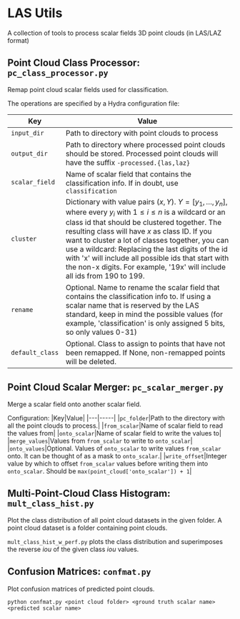 # LAS Utils

A collection of tools to process scalar fields 3D point clouds (in LAS/LAZ format)

## Point Cloud Class Processor: `pc_class_processor.py`

Remap point cloud scalar fields used for classification.

The operations are specified by a Hydra configuration file:

| Key             | Value                                                                                                                                                                                                                                                                                                                                                                                                                                                               |
| --------------- | ------------------------------------------------------------------------------------------------------------------------------------------------------------------------------------------------------------------------------------------------------------------------------------------------------------------------------------------------------------------------------------------------------------------------------------------------------------------- |
| `input_dir`     | Path to directory with point clouds to process                                                                                                                                                                                                                                                                                                                                                                                                                      |
| `output_dir`    | Path to directory where processed point clouds should be stored. Processed point clouds will have the suffix `-processed.{las,laz}`                                                                                                                                                                                                                                                                                                                                 |
| `scalar_field`  | Name of scalar field that contains the classification info. If in doubt, use `classification`                                                                                                                                                                                                                                                                                                                                                                       |
| `cluster`       | Dictionary with value pairs $(x, Y)$. $Y=[y_1, \dots, y_n]$, where every $y_i$ with $1\leq i \leq n$ is a wildcard or an class id that should be clustered together. The resulting class will have $x$ as class ID. If you want to cluster a lot of classes together, you can use a wildcard: Replacing the last digits of the id with 'x' will include all possible ids that start with the non-x digits. For example, '19x' will include all ids from 190 to 199. |
| `rename`        | Optional. Name to rename the scalar field that contains the classification info to. If using a scalar name that is reserved by the LAS standard, keep in mind the possible values (for example, 'classification' is only assigned 5 bits, so only values 0-31)                                                                                                                                                                                                      |
| `default_class` | Optional. Class to assign to points that have not been remapped. If None, non-remapped points will be deleted.                                                                                                                                                                                                                                                                                                                                                      |

## Point Cloud Scalar Merger: `pc_scalar_merger.py`

Merge a scalar field onto another scalar field.

Configuration:
|Key|Value|
|---|-----|
|`pc_folder`|Path to the directory with all the point clouds to process.|
|`from_scalar`|Name of scalar field to read the values from|
|`onto_scalar`|Name of scalar field to write the values to|
|`merge_values`|Values from `from_scalar` to write to `onto_scalar`|
|`onto_values`|Optional. Values of `onto_scalar` to write values `from_scalar` onto. It can be thought of as a mask to `onto_scalar`.|
|`write_offset`|Integer value by which to offset `from_scalar` values before writing them into `onto_scalar`. Should be `max(point_cloud['onto_scalar']) + 1`|

## Multi-Point-Cloud Class Histogram: `mult_class_hist.py`

Plot the class distribution of all point cloud datasets in the given folder. A point cloud dataset is a folder containing point clouds.

`mult_class_hist_w_perf.py` plots the class distribution and superimposes the reverse $iou$ of the given class $iou$ values.

## Confusion Matrices: `confmat.py`

Plot confusion matrices of predicted point clouds.

`python confmat.py <point cloud folder> <ground truth scalar name> <predicted scalar name>`
